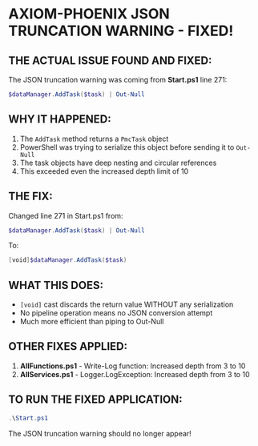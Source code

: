 # AXIOM-PHOENIX JSON TRUNCATION WARNING - FIXED!

## THE ACTUAL ISSUE FOUND AND FIXED:

The JSON truncation warning was coming from **Start.ps1** line 271:
```powershell
$dataManager.AddTask($task) | Out-Null
```

## WHY IT HAPPENED:

1. The `AddTask` method returns a `PmcTask` object
2. PowerShell was trying to serialize this object before sending it to `Out-Null`
3. The task objects have deep nesting and circular references
4. This exceeded even the increased depth limit of 10

## THE FIX:

Changed line 271 in Start.ps1 from:
```powershell
$dataManager.AddTask($task) | Out-Null
```

To:
```powershell
[void]$dataManager.AddTask($task)
```

## WHAT THIS DOES:

- `[void]` cast discards the return value WITHOUT any serialization
- No pipeline operation means no JSON conversion attempt
- Much more efficient than piping to Out-Null

## OTHER FIXES APPLIED:

1. **AllFunctions.ps1** - Write-Log function: Increased depth from 3 to 10
2. **AllServices.ps1** - Logger.LogException: Increased depth from 3 to 10

## TO RUN THE FIXED APPLICATION:

```powershell
.\Start.ps1
```

The JSON truncation warning should no longer appear!
